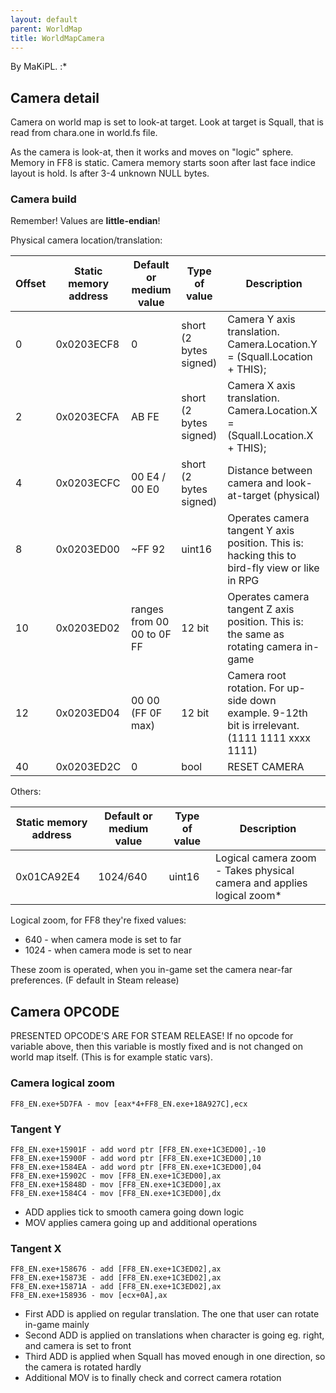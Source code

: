 ```yaml
---
layout: default
parent: WorldMap
title: WorldMapCamera
---
```


By MaKiPL. :\*

## Camera detail

Camera on world map is set to look-at target. Look at target is Squall, that is read from chara.one in world.fs file.

As the camera is look-at, then it works and moves on "logic" sphere. Memory in FF8 is static. Camera memory starts soon after last face indice layout is hold. Is after 3-4 unknown NULL bytes.

### Camera build

Remember! Values are **little-endian**!

Physical camera location/translation:

| Offset | Static memory address | Default or medium value    | Type of value          | Description                                                                                     |
|--------|-----------------------|----------------------------|------------------------|-------------------------------------------------------------------------------------------------|
| 0      | 0x0203ECF8            | 0                          | short (2 bytes signed) | Camera Y axis translation. Camera.Location.Y = (Squall.Location + THIS);                        |
| 2      | 0x0203ECFA            | AB FE                      | short (2 bytes signed) | Camera X axis translation. Camera.Location.X = (Squall.Location.X + THIS);                      |
| 4      | 0x0203ECFC            | 00 E4 / 00 E0              | short (2 bytes signed) | Distance between camera and look-at-target (physical)                                           |
| 8      | 0x0203ED00            | \~FF 92                    | uint16                 | Operates camera tangent Y axis position. This is: hacking this to bird-fly view or like in RPG  |
| 10     | 0x0203ED02            | ranges from 00 00 to 0F FF | 12 bit                 | Operates camera tangent Z axis position. This is: the same as rotating camera in-game           |
| 12     | 0x0203ED04            | 00 00 (FF 0F max)          | 12 bit                 | Camera root rotation. For up-side down example. 9-12th bit is irrelevant. (1111 1111 xxxx 1111) |
| 40     | 0x0203ED2C            | 0                          | bool                   | RESET CAMERA                                                                                    |

Others:

| Static memory address | Default or medium value | Type of value | Description                                                            |
|-----------------------|-------------------------|---------------|------------------------------------------------------------------------|
| 0x01CA92E4            | 1024/640                | uint16        | Logical camera zoom - Takes physical camera and applies logical zoom\* |

Logical zoom, for FF8 they're fixed values:

-   640 - when camera mode is set to far
-   1024 - when camera mode is set to near

These zoom is operated, when you in-game set the camera near-far preferences. (F default in Steam release)

## Camera OPCODE

PRESENTED OPCODE'S ARE FOR STEAM RELEASE! If no opcode for variable above, then this variable is mostly fixed and is not changed on world map itself. (This is for example static vars).

### Camera logical zoom

`FF8_EN.exe+5D7FA - mov [eax*4+FF8_EN.exe+18A927C],ecx`

### Tangent Y

`FF8_EN.exe+15901F - add word ptr [FF8_EN.exe+1C3ED00],-10`  
`FF8_EN.exe+15900F - add word ptr [FF8_EN.exe+1C3ED00],10`  
`FF8_EN.exe+1584EA - add word ptr [FF8_EN.exe+1C3ED00],04`  
`FF8_EN.exe+15902C - mov [FF8_EN.exe+1C3ED00],ax`  
`FF8_EN.exe+15848D - mov [FF8_EN.exe+1C3ED00],ax`  
`FF8_EN.exe+1584C4 - mov [FF8_EN.exe+1C3ED00],dx`

-   ADD applies tick to smooth camera going down logic
-   MOV applies camera going up and additional operations

### Tangent X

`FF8_EN.exe+158676 - add [FF8_EN.exe+1C3ED02],ax`  
`FF8_EN.exe+15873E - add [FF8_EN.exe+1C3ED02],ax`  
`FF8_EN.exe+15871A - add [FF8_EN.exe+1C3ED02],ax`  
`FF8_EN.exe+158936 - mov [ecx+0A],ax`

-   First ADD is applied on regular translation. The one that user can rotate in-game mainly
-   Second ADD is applied on translations when character is going eg. right, and camera is set to front
-   Third ADD is applied when Squall has moved enough in one direction, so the camera is rotated hardly
-   Additional MOV is to finally check and correct camera rotation
